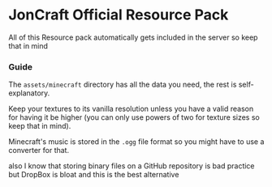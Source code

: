# JonCraft Official Resource Pack

All of this Resource pack automatically gets included in the server so keep that in mind

### Guide

The `assets/minecraft` directory has all the data you need, the rest is self-explanatory.

Keep your textures to its vanilla resolution unless you have a valid reason for having it be higher (you can only use powers of two for texture sizes so keep that in mind).

Minecraft's music is stored in the `.ogg` file format so you might have to use a converter for that.

also I know that storing binary files on a GitHub repository is bad practice but DropBox is bloat and this is the best alternative
